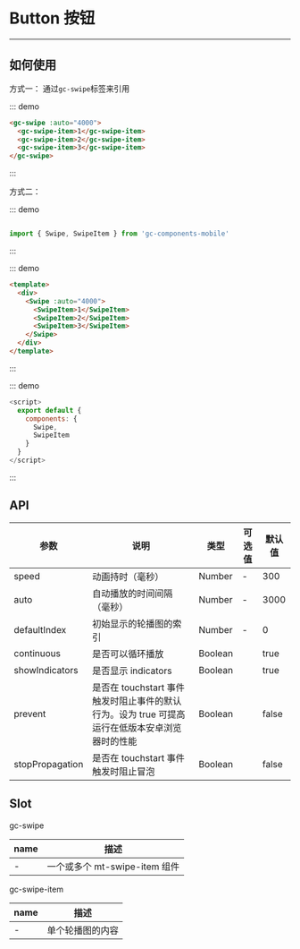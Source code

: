 # Button 按钮
<!-- {.md} -->

---
<!-- {.md} -->

## 如何使用
<!-- {.md} -->

方式一：<!-- {.md} -->
通过<!-- {.md} -->`gc-swipe`标签来引用

::: demo

```html
<gc-swipe :auto="4000">
  <gc-swipe-item>1</gc-swipe-item>
  <gc-swipe-item>2</gc-swipe-item>
  <gc-swipe-item>3</gc-swipe-item>
</gc-swipe>
```

::: 

方式二：<!-- {.md} -->

::: demo
```js

import { Swipe, SwipeItem } from 'gc-components-mobile'

```
::: 

<!-- {.md} -->
::: demo
```html
<template>
  <div>
    <Swipe :auto="4000">
      <SwipeItem>1</SwipeItem>
      <SwipeItem>2</SwipeItem>
      <SwipeItem>3</SwipeItem>
    </Swipe>
  </div>
</template>
```
:::

<!-- {.md} -->
::: demo
```js
<script>
  export default {
    components: {
      Swipe,
      SwipeItem
    }
  }
</script>
```
:::
<!-- {.md} -->

## API
<!-- {.md} -->
| 参数      | 说明    | 类型      | 可选值       | 默认值   |
|---------- |-------- |---------- |-------------  |-------- |
| speed     | 动画持时（毫秒） | Number  | -          |    300    |
| auto    | 自动播放的时间间隔（毫秒） | Number  | -   |    3000    |
| defaultIndex    | 初始显示的轮播图的索引  | Number  | -           | 0 |
| continuous | 是否可以循环播放 | Boolean  |          | true |
| showIndicators | 是否显示 indicators | Boolean	  |          | true |
| prevent | 是否在 touchstart 事件触发时阻止事件的默认行为。设为 true 可提高运行在低版本安卓浏览器时的性能 | Boolean	  |          | false |
| stopPropagation | 是否在 touchstart 事件触发时阻止冒泡 | Boolean	  |          | false |

## Slot
<!-- {.md} -->
gc-swipe

<!-- {.md} -->
| name      | 描述    |
|---------- |-------- |
| - | 一个或多个 mt-swipe-item 组件 |

<!-- {.md} -->
gc-swipe-item

<!-- {.md} -->
| name      | 描述    |
|---------- |-------- |
| - | 单个轮播图的内容 |
